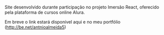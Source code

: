 Site desenvolvido durante participação no projeto Imersão React, oferecido pela plataforma de cursos online Alura.

Em breve o link estará disponível aqui e no meu portfólio (http://be.net/antnioalmeida5)

